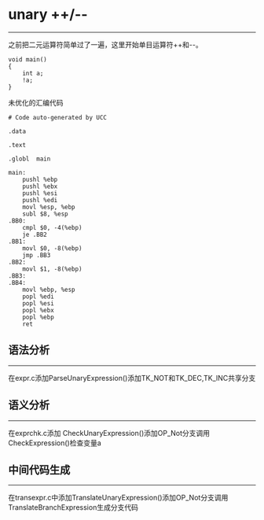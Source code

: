 # unary ++/--
---
之前把二元运算符简单过了一遍，这里开始单目运算符++和--。
```
void main()
{
    int a;
    !a;
}
```
未优化的汇编代码
```
# Code auto-generated by UCC

.data

.text

.globl	main

main:
	pushl %ebp
	pushl %ebx
	pushl %esi
	pushl %edi
	movl %esp, %ebp
	subl $8, %esp
.BB0:
	cmpl $0, -4(%ebp)
	je .BB2
.BB1:
	movl $0, -8(%ebp)
	jmp .BB3
.BB2:
	movl $1, -8(%ebp)
.BB3:
.BB4:
	movl %ebp, %esp
	popl %edi
	popl %esi
	popl %ebx
	popl %ebp
	ret

```

## 语法分析
---
在expr.c添加ParseUnaryExpression()添加TK_NOT和TK_DEC,TK_INC共享分支

## 语义分析
---
在exprchk.c添加 CheckUnaryExpression()添加OP_Not分支调用CheckExpression()检查变量a

## 中间代码生成
---
在transexpr.c中添加TranslateUnaryExpression()添加OP_Not分支调用TranslateBranchExpression生成分支代码